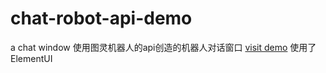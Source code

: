 
# chat-robot-api-demo
a chat window
使用图灵机器人的api创造的机器人对话窗口
[visit demo](http://demo.guohere.com/chat/)
使用了ElementUI
